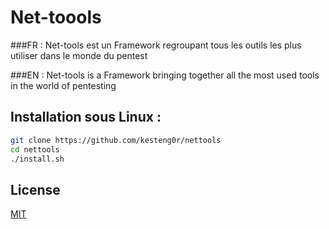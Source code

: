 # Net-toools

###FR :
Net-tools est un Framework regroupant tous les outils les plus utiliser dans le monde du pentest

###EN :
Net-tools is a Framework bringing together all the most used tools in the world of pentesting


## Installation sous Linux : 

```bash
git clone https://github.com/kesteng0r/nettools
cd nettools
./install.sh
```
## License
[MIT](https://github.com/kesteng0r/nettools/blob/master/license)
